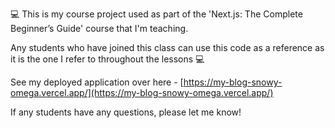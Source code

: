 💻 This is my course project used as part of the 'Next.js: The Complete Beginner’s Guide' course that I'm teaching.

Any students who have joined this class can use this code as a reference as it is the one I refer to throughout the lessons 💻

See my deployed application over here - [https://my-blog-snowy-omega.vercel.app/](https://my-blog-snowy-omega.vercel.app/)

If any students have any questions, please let me know!
